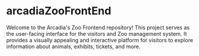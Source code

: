 # arcadiaZooFrontEnd
Welcome to the Arcadia's Zoo Frontend repository! This project serves as the user-facing interface for the visitors and Zoo management system. It provides a visually appealing and interactive platform for visitors to explore information about animals, exhibits, tickets, and more. 
